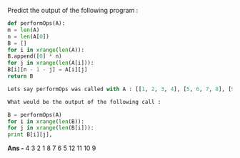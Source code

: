Predict the output of the following program :

```python
def performOps(A):
m = len(A)
n = len(A[0])
B = []
for i in xrange(len(A)):
B.append([0] * n)
for j in xrange(len(A[i])):
B[i][n - 1 - j] = A[i][j]
return B

Lets say performOps was called with A : [[1, 2, 3, 4], [5, 6, 7, 8], [9, 10, 11, 12]] . 

What would be the output of the following call :

B = performOps(A)
for i in xrange(len(B)):
for j in xrange(len(B[i])):
print B[i][j],

```

<b> Ans - </b>  4 3 2 1 8 7 6 5 12 11 10 9
